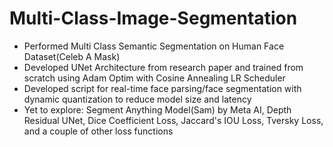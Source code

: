 # Multi-Class-Image-Segmentation
<ul>
  <li>Performed Multi Class Semantic Segmentation on Human Face Dataset(Celeb A Mask)</li>
  <li>Developed UNet Architecture from research paper and trained from scratch using Adam Optim with Cosine Annealing LR Scheduler</li>
  <li>Developed script for real-time face parsing/face segmentation with dynamic quantization to reduce model size and latency
  <li>Yet to explore: Segment Anything Model(Sam) by Meta AI, Depth Residual UNet, Dice Coefficient Loss, Jaccard's IOU Loss, Tversky Loss, and a couple of other loss functions</li>
</ul>
